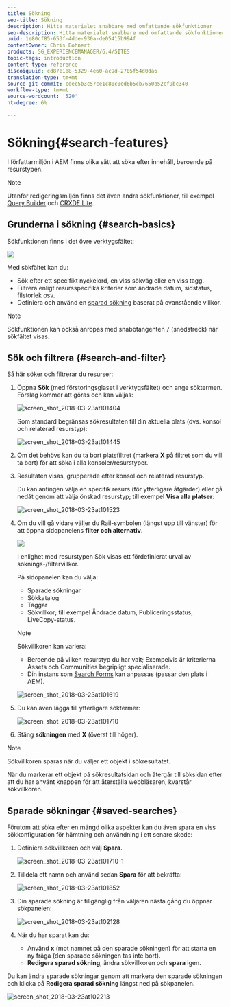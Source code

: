 ```yaml
---
title: Sökning
seo-title: Sökning
description: Hitta materialet snabbare med omfattande sökfunktioner
seo-description: Hitta materialet snabbare med omfattande sökfunktioner
uuid: 1e80cf85-653f-4dde-930a-de05415b994f
contentOwner: Chris Bohnert
products: SG_EXPERIENCEMANAGER/6.4/SITES
topic-tags: introduction
content-type: reference
discoiquuid: cd87e1e8-5329-4e60-ac9d-2705f54d0da6
translation-type: tm+mt
source-git-commit: cdec5b3c57ce1c80c0ed6b5cb7650b52cf9bc340
workflow-type: tm+mt
source-wordcount: '520'
ht-degree: 6%

---
```



# Sökning{#search-features}

I författarmiljön i AEM finns olika sätt att söka efter innehåll, beroende på resurstypen.

>[!NOTE]
>
>Utanför redigeringsmiljön finns det även andra sökfunktioner, till exempel [Query Builder](/help/sites-developing/querybuilder-api.md) och [CRXDE Lite](/help/sites-developing/developing-with-crxde-lite.md).

## Grunderna i sökning {#search-basics}

Sökfunktionen finns i det övre verktygsfältet:

![](do-not-localize/chlimage_1-17.png)

Med sökfältet kan du:

* Sök efter ett specifikt nyckelord, en viss sökväg eller en viss tagg.
* Filtrera enligt resursspecifika kriterier som ändrade datum, sidstatus, filstorlek osv.
* Definiera och använd en [sparad sökning](#saved-searches) baserat på ovanstående villkor.

>[!NOTE]
>
>Sökfunktionen kan också anropas med snabbtangenten `/` (snedstreck) när sökfältet visas.

## Sök och filtrera {#search-and-filter}

Så här söker och filtrerar du resurser:

1. Öppna **Sök** (med förstoringsglaset i verktygsfältet) och ange söktermen. Förslag kommer att göras och kan väljas:

   ![screen_shot_2018-03-23at101404](assets/screen_shot_2018-03-23at101404.png)

   Som standard begränsas sökresultaten till din aktuella plats (dvs. konsol och relaterad resurstyp):

   ![screen_shot_2018-03-23at101445](assets/screen_shot_2018-03-23at101445.png)

1. Om det behövs kan du ta bort platsfiltret (markera **X** på filtret som du vill ta bort) för att söka i alla konsoler/resurstyper.
1. Resultaten visas, grupperade efter konsol och relaterad resurstyp.

   Du kan antingen välja en specifik resurs (för ytterligare åtgärder) eller gå nedåt genom att välja önskad resurstyp; till exempel **Visa alla platser**:

   ![screen_shot_2018-03-23at101523](assets/screen_shot_2018-03-23at101523.png)

1. Om du vill gå vidare väljer du Rail-symbolen (längst upp till vänster) för att öppna sidopanelens **filter och alternativ**.

   ![](do-not-localize/screen_shot_2018-03-23at101542.png)

   I enlighet med resurstypen Sök visas ett fördefinierat urval av söknings-/filtervillkor.

   På sidopanelen kan du välja:

   * Sparade sökningar
   * Sökkatalog
   * Taggar
   * Sökvillkor; till exempel Ändrade datum, Publiceringsstatus, LiveCopy-status.

   >[!NOTE]
   >
   >Sökvillkoren kan variera:
   >
   >* Beroende på vilken resurstyp du har valt; Exempelvis är kriterierna Assets och Communities begripligt specialiserade.
   >* Din instans som [Search Forms](/help/sites-administering/search-forms.md) kan anpassas (passar den plats i AEM).


   ![screen_shot_2018-03-23at101619](assets/screen_shot_2018-03-23at101619.png)

1. Du kan även lägga till ytterligare söktermer:

   ![screen_shot_2018-03-23at101710](assets/screen_shot_2018-03-23at101710.png)

1. Stäng **sökningen** med **X** (överst till höger).

>[!NOTE]
>
>Sökvillkoren sparas när du väljer ett objekt i sökresultatet.
>
>När du markerar ett objekt på sökresultatsidan och återgår till söksidan efter att du har använt knappen för att återställa webbläsaren, kvarstår sökvillkoren.

## Sparade sökningar {#saved-searches}

Förutom att söka efter en mängd olika aspekter kan du även spara en viss sökkonfiguration för hämtning och användning i ett senare skede:

1. Definiera sökvillkoren och välj **Spara**.

   ![screen_shot_2018-03-23at101710-1](assets/screen_shot_2018-03-23at101710-1.png)

1. Tilldela ett namn och använd sedan **Spara** för att bekräfta:

   ![screen_shot_2018-03-23at101852](assets/screen_shot_2018-03-23at101852.png)

1. Din sparade sökning är tillgänglig från väljaren nästa gång du öppnar sökpanelen:

   ![screen_shot_2018-03-23at102128](assets/screen_shot_2018-03-23at102128.png)

1. När du har sparat kan du:

   * Använd **x** (mot namnet på den sparade sökningen) för att starta en ny fråga (den sparade sökningen tas inte bort).
   * **Redigera sparad sökning**, ändra sökvillkoren och **spara** igen.

Du kan ändra sparade sökningar genom att markera den sparade sökningen och klicka på **Redigera sparad sökning** längst ned på sökpanelen.

![screen_shot_2018-03-23at102213](assets/screen_shot_2018-03-23at102213.png)

